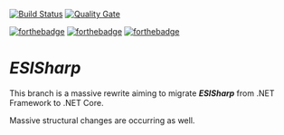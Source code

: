 [![Build Status](https://travis-ci.org/wranders/ESISharp.svg?branch=v1-core)](https://travis-ci.org/wranders/ESISharp)
[![Quality Gate](https://sonarcloud.io/api/badges/gate?key=wranders:esisharp:v1-core)](https://sonarcloud.io/dashboard/index/wranders:esisharp:v1-core)

[![forthebadge](http://forthebadge.com/images/badges/contains-technical-debt.svg)](http://forthebadge.com)
[![forthebadge](http://forthebadge.com/images/badges/fuck-it-ship-it.svg)](http://forthebadge.com)
[![forthebadge](http://forthebadge.com/images/badges/made-with-crayons.svg)](http://forthebadge.com)

# ***ESISharp***

This branch is a massive rewrite aiming to migrate ***ESISharp*** from .NET Framework to .NET Core. 

Massive structural changes are occurring as well.

